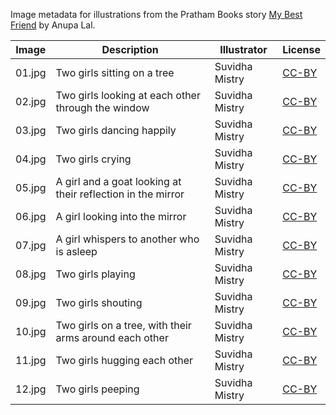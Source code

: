 Image metadata for illustrations from the Pratham Books story [My Best Friend](https://storyweaver.org.in/stories/1042-my-best-friend) by Anupa Lal.

Image | Description | Illustrator | License
----- | ----------- | ----------- | -------
01.jpg | Two girls sitting on a tree | Suvidha Mistry | [CC-BY](https://creativecommons.org/licenses/by/4.0/)
02.jpg | Two girls looking at each other through the window | Suvidha Mistry | [CC-BY](https://creativecommons.org/licenses/by/4.0/)
03.jpg | Two girls dancing happily | Suvidha Mistry | [CC-BY](https://creativecommons.org/licenses/by/4.0/)
04.jpg | Two girls crying | Suvidha Mistry | [CC-BY](https://creativecommons.org/licenses/by/4.0/)
05.jpg | A girl and a goat looking at their reflection in the mirror | Suvidha Mistry | [CC-BY](https://creativecommons.org/licenses/by/4.0/)
06.jpg | A girl looking into the mirror | Suvidha Mistry | [CC-BY](https://creativecommons.org/licenses/by/4.0/)
07.jpg | A girl whispers to another who is asleep | Suvidha Mistry | [CC-BY](https://creativecommons.org/licenses/by/4.0/)
08.jpg | Two girls playing | Suvidha Mistry | [CC-BY](https://creativecommons.org/licenses/by/4.0/)
09.jpg | Two girls shouting | Suvidha Mistry | [CC-BY](https://creativecommons.org/licenses/by/4.0/)
10.jpg | Two girls on a tree, with their arms around each other | Suvidha Mistry | [CC-BY](https://creativecommons.org/licenses/by/4.0/)
11.jpg | Two girls hugging each other | Suvidha Mistry | [CC-BY](https://creativecommons.org/licenses/by/4.0/)
12.jpg | Two girls peeping | Suvidha Mistry | [CC-BY](https://creativecommons.org/licenses/by/4.0/)
